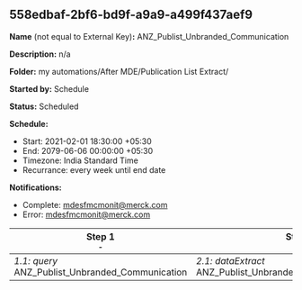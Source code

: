 ## 558edbaf-2bf6-bd9f-a9a9-a499f437aef9

**Name** (not equal to External Key)**:** ANZ_Publist_Unbranded_Communication

**Description:** n/a

**Folder:** my automations/After MDE/Publication List Extract/

**Started by:** Schedule

**Status:** Scheduled

**Schedule:**

* Start: 2021-02-01 18:30:00 +05:30
* End: 2079-06-06 00:00:00 +05:30
* Timezone: India Standard Time
* Recurrance: every week until end date

**Notifications:**

* Complete: mdesfmcmonit@merck.com
* Error: mdesfmcmonit@merck.com

| Step 1<br>_<small>-</small>_ | Step 2<br>_<small>-</small>_ | Step 3<br>_<small>-</small>_ |
| --- | --- | --- |
| _1.1: query_<br>ANZ_Publist_Unbranded_Communication | _2.1: dataExtract_<br>ANZ_Publist_Unbranded_Communication_Extract | _3.1: fileTransfer_<br>ANZ_Publist_Unbranded_Communication_Transfer |
